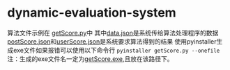 # dynamic-evaluation-system
算法文件示例在 [getScore.py](springboot_01_02_quickstart/src/main/resources/bin/getScore.py)中
其中[data.json](springboot_01_02_quickstart/target/classes/bin/data.json)是系统传给算法处理程序的数据
[postScore.json](springboot_01_02_quickstart/target/classes/bin/postScore.json)和[userScore.json](springboot_01_02_quickstart/target/classes/bin/userScore.json)是系统要求算法得到的结果
使用pyinstaller生成exe文件如果报错可以使用以下命令行
``
pyinstaller getScore.py --onefile
``
注：生成的exe文件名一定为[getScore.exe](springboot_01_02_quickstart/src/main/resources/bin/getScore.exe),且放在该路径下。
